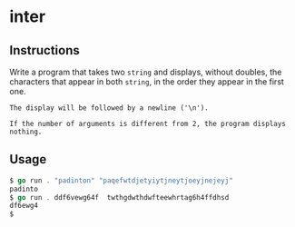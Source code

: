 # inter
## Instructions

Write a program that takes two `string` and displays, without doubles, the characters that appear in both `string`, in the order they appear in the first one.

    The display will be followed by a newline ('\n').

    If the number of arguments is different from 2, the program displays nothing.

## Usage
```go
$ go run . "padinton" "paqefwtdjetyiytjneytjoeyjnejeyj"
padinto
$ go run . ddf6vewg64f  twthgdwthdwfteewhrtag6h4ffdhsd
df6ewg4
$
```